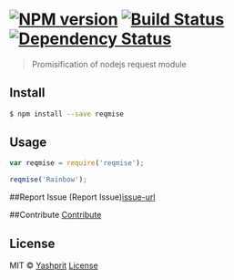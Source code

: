 #  [![NPM version][npm-image]][npm-url] [![Build Status][travis-image]][travis-url] [![Dependency Status][daviddm-url]][daviddm-image]

> Promisification of nodejs request module


## Install

```sh
$ npm install --save reqmise
```


## Usage

```js
var reqmise = require('reqmise');

reqmise('Rainbow');
```


##Report Issue 
(Report Issue)[issue-url]

##Contribute
[Contribute](https://github.com//reqmise/CONTRIBUTING.md)


## License

MIT © [Yashprit](http://yashprit.github.io) [License](https://github.com//reqmise/LICENSE)

[issue-url]: https://github.com/yashprit/reqmise/issues
[npm-url]: https://npmjs.org/package/reqmise
[npm-image]: https://badge.fury.io/js/reqmise.svg
[travis-url]: https://travis-ci.org/yashprit/reqmise
[travis-image]: https://travis-ci.org/yashprit/reqmise.svg?branch=master
[daviddm-url]: https://david-dm.org/yashprit/reqmise.svg?theme=shields.io
[daviddm-image]: https://david-dm.org/yashprit/reqmise
